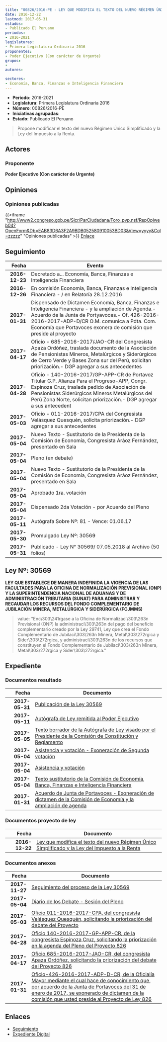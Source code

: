 ```yaml
---
title: "00826/2016-PE - LEY QUE MODIFICA EL TEXTO DEL NUEVO RÉGIMEN ÚNICO SIMPLIFICADO Y LA LEY DEL IMPUESTO A LA RENTA"
date: 2016-12-22
lastmod: 2017-05-31
estados:
- Publicado El Peruano
periodos:
- 2016-2021
legislaturas:
- Primera Legislatura Ordinaria 2016
proponentes:
- Poder Ejecutivo (Con carácter de Urgente)
grupos:
- 
autores:

sectores:
- Economía, Banca, Finanzas e Inteligencia Financiera
---
```

- **Periodo**: 2016-2021
- **Legislatura**: Primera Legislatura Ordinaria 2016
- **Número**: 00826/2016-PE
- **Iniciativas agrupadas**: 
- **Estado**: Publicado El Peruano

> Propone modificar el texto del nuevo Régimen Único Simplificado y la Ley del Impuesto a la Renta.


## Actores

### Proponente

**Poder Ejecutivo (Con carácter de Urgente)**

## Opiniones

### Opiniones publicadas

{{<iframe "http://www2.congreso.gob.pe/Sicr/ParCiudadana/Foro_pvp.nsf/RepOpiweb04?OpenForm&Db=EAB83D6A3F2A9BDB052580910053BD03&View=yyyy&Col=zzzzz" "Opiniones publicadas" >}}
[Enlace](http://www2.congreso.gob.pe/Sicr/ParCiudadana/Foro_pvp.nsf/RepOpiweb04?OpenForm&Db=EAB83D6A3F2A9BDB052580910053BD03&View=yyyy&Col=zzzzz)


## Seguimiento

| Fecha | Evento |
|------:|--------|
| **2016-12-23** | Decretado a... Economía, Banca, Finanzas e Inteligencia Financiera |
| **2016-12-26** | En comisión Economía, Banca, Finanzas e Inteligencia Financiera - / en Relatoría 28.12.2016 |
| **2017-01-31** | Dispensado de Dictamen Economía, Banca, Finanzas e Inteligencia Financiera - y la ampliación de Agenda.-Acuerdo de la Junta de Portyavoces.- Of. 426-2016-2016-2017-ADP-D/CR O.M. comunica a Pdta. Com. Economía que Portavoces exonera de comisión que preside al proyecto |
| **2017-04-17** | Oficio - 685-2016-2017/JAO-CR del Congresista Apaza Ordóñez, traslada documento de la Asociación de Pensionistas Mineros, Metalúrgicos y Siderúrgicos de Cerro Verde y Bases Zona sur del Perú, solicitan priorización.- DGP agregar a sus antecedentes |
| **2017-04-28** | Oficio - 140-2016-2017/GP-APP-CR de Portavoz Titular G.P. Alianza Para el Progreso-APP, Congr. Espinoza Cruz, traslada pedido de Asociación de Pensionistas Siderúrgicos Mineros Metalúrgicos del Perú Zona Norte, solicitan priorización.- DGP agregar a sus antecedent |
| **2017-05-03** | Oficio - 011-2016-2017/CPA del Congresista Velásquez Quesquén, solicita priorización.- DGP agregar a sus antecedentes |
| **2017-05-04** | Nuevo Texto - Sustitutorio de la Presidenta de la Comisión de Economía, Congresista Aráoz Fernández, presentado en Sala |
| **2017-05-04** | Pleno (en debate) |
| **2017-05-04** | Nuevo Texto - Sustitutorio de la Presidenta de la Comisión de Economía, Congresista Aráoz Fernández, presentado en Sala |
| **2017-05-04** | Aprobado 1ra. votación |
| **2017-05-04** | Dispensado 2da Votación - por Acuerdo del Pleno |
| **2017-05-11** | Autógrafa Sobre Nº: 81 - Vence: 01.06.17 |
| **2017-05-30** | Promulgado Ley Nº: 30569 |
| **2017-05-31** | Publicado - Ley N° 30569/ 07.05.2018 al Archivo (50 folios) |

## Ley Nº: 30569

**LEY QUE ESTABLECE DE MANERA INDEFINIDA LA VIGENCIA DE LAS FACULTADES PARA LA OFICINA DE NORMALIZACIÓN PREVISIONAL (ONP) Y LA SUPERINTENDENCIA NACIONAL DE ADUANAS Y DE ADMINISTRACIÓN TRIBUTARIA (SUNAT) PARA ADMINISTRAR Y RECAUDAR LOS RECURSOS DEL FONDO COMPLEMENTARIO DE JUBILACIÓN MINERA, METALÚRGICA Y SIDERÚRGICA (FCJMMS)**

> value: "Enc\303\241rgase a la Oficina de Normalizaci\303\263n Previsional (ONP) la administraci\303\263n del pago del beneficio complementario creado por la Ley 29741, Ley que crea el Fondo Complementario de Jubilaci\303\263n Minera, Metal\303\272rgica y Sider\303\272rgica, y administraci\303\263n de los recursos que constituyen el Fondo Complementario de Jubilaci\303\263n Minera, Metal\303\272rgica y Sider\303\272rgica."


## Expediente

### Documentos resultado

| Fecha | Documento |
|------:|-----------|
| **2017-05-31** | [Publicación de la Ley 30569](http://www.leyes.congreso.gob.pe/Documentos/2016_2021/ADLP/Normas_Legales/30569-LEY.pdf) |
| **2017-05-11** | [Autógrafa de Ley remitida al Poder Ejecutivo](http://www.leyes.congreso.gob.pe/Documentos/2016_2021/Autografas/Ley_y_de_Resolucion_Legislativa/AU0082620170511.pdf) |
| **2017-05-05** | [Texto borrador de la Autógrafa de Ley visado por el Presidente de la Comisión de Constitución y Reglamento](http://www.leyes.congreso.gob.pe/Documentos/2016_2021/Texto_Borrador_de_Autografa/BAU0082620170505.pdf) |
| **2017-05-04** | [Asistencia y votación - Exoneración de Segunda votación](http://www.leyes.congreso.gob.pe/Documentos/2016_2021/Asistencia_y_Votacion/Proyectos_de_Ley/Exoneracion_de_Segunda_Votacion/ESV0082620170504.pdf) |
| **2017-05-04** | [Asistencia y votación](http://www.leyes.congreso.gob.pe/Documentos/2016_2021/Asistencia_y_Votacion/Proyectos_de_Ley/AV0082620170504.pdf) |
| **2017-05-04** | [Texto sustitutorio de la Comisión de Economía, Banca, Finanzas e Inteligencia Financiera](http://www.leyes.congreso.gob.pe/Documentos/2016_2021/Texto_Sustitutorio/Proyectos_de_Ley/TS0082620170504..pdf) |
| **2017-01-31** | [Acuerdo de Junta de Portavoces - Exoneración de dictamen de la Comisión de Economía y la ampliación de agenda](http://www.leyes.congreso.gob.pe/Documentos/2016_2021/Acuerdos/Junta_Portavoces/AJP0082620170131.pdf) |

### Documentos proyecto de ley

| Fecha | Documento |
|------:|-----------|
| **2016-12-22** | [Ley que modifica el texto del nuevo Régimen Único Simplificado y la Ley del Impuesto a la Renta](http://www.leyes.congreso.gob.pe/Documentos/2016_2021/Proyectos_de_Ley_y_de_Resoluciones_Legislativas/PL0082620161222..pdf) |

### Documentos anexos

| Fecha | Documento |
|------:|-----------|
| **2017-11-27** | [Seguimiento del proceso de la Ley 30569](http://www.leyes.congreso.gob.pe/Documentos/2016_2021/Seguimiento_de_Proyectos_de_Ley/00826PL20171127.pdf) |
| **2017-05-04** | [Diario de los Debate - Sesión del Pleno](http://www.leyes.congreso.gob.pe/Documentos/2016_2021/ADLP/Diario_Debates/30569_DD.pdf) |
| **2017-05-03** | [Oficio 011-2016-2017-CPA, del congresista Velásquez Quesquén, solicitando la priorización del debate del Proyecto](http://www.leyes.congreso.gob.pe/Documentos/2016_2021/Oficios/Congresistas/OFICIO-011-2016-2017-CPA.pdf) |
| **2017-04-28** | [Oficio 140-2016-2017-GP-APP-CR, de la congresista Espinoza Cruz, solicitando la priorización en la agenda del Pleno del Proyecto 826](http://www.leyes.congreso.gob.pe/Documentos/2016_2021/Oficios/Grupos_Parlamentarios/OFICIO-140-2016-2017-GP-APP-CR.pdf) |
| **2017-04-17** | [Oficio 685-2016-2017-JAO-CR, del congresista Apaza Ordóñez, solicitando la priorización del debate del Proyecto 826](http://www.leyes.congreso.gob.pe/Documentos/2016_2021/Oficios/Congresistas/OFICIO-685-2016-2017-JAO-CR.PDF) |
| **2017-01-31** | [Oficio-426-2016-2017-ADP-D-CR, de la Oficialía Mayor mediante el cual hace de conocimiento que, por acuerdo de la Junta de Portavoces del 31 de enero de 2017, se exonerado de dictamen de la comisión que usted preside al Proyecto de Ley 826](http://www.leyes.congreso.gob.pe/Documentos/2016_2021/Oficios/Oficialia_Mayor/OFICIO-426-2016-2017-ADP-D-CR.pdf) |

## Enlaces

- [Seguimiento](http://www2.congreso.gob.pe/Sicr/TraDocEstProc/CLProLey2016.nsf/f7fff46988ca05b1052578e100829cc7/c073d0ae26d57474052580910053b4f9?OpenDocument)
- [Expediente Digital](http://www2.congreso.gob.pe/Sicr/TraDocEstProc/Expvirt_2011.nsf/visbusqptramdoc1621/00826?opendocument)

